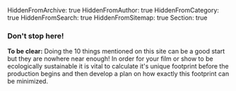 HiddenFromArchive: true
HiddenFromAuthor: true
HiddenFromCategory: true
HiddenFromSearch: true
HiddenFromSitemap: true
Section: true

### Don't stop here!

**To be clear:** Doing the 10 things mentioned on this site can be a good start but they are nowhere near enough! In order for your film or show to be ecologically sustainable it is vital to calculate it's unique footprint before the production begins and then develop a plan on how exactly this footprint can be minimized.
